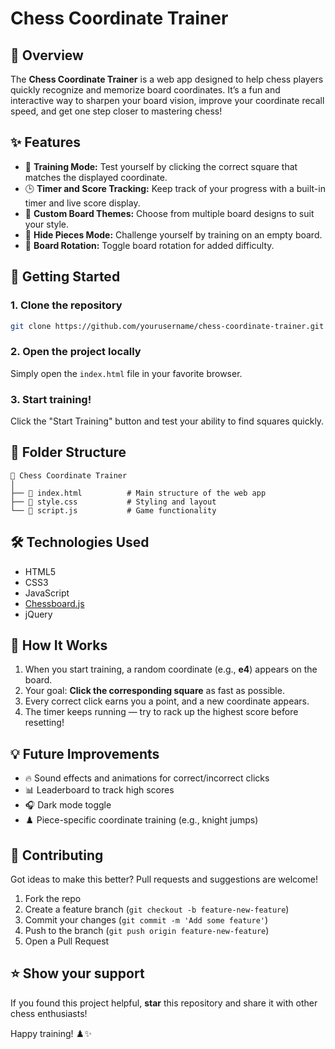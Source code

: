 # Chess Coordinate Trainer

## 🧠 Overview
The **Chess Coordinate Trainer** is a web app designed to help chess players quickly recognize and memorize board coordinates. It’s a fun and interactive way to sharpen your board vision, improve your coordinate recall speed, and get one step closer to mastering chess!

## ✨ Features

- 🎯 **Training Mode:** Test yourself by clicking the correct square that matches the displayed coordinate.
- 🕒 **Timer and Score Tracking:** Keep track of your progress with a built-in timer and live score display.
- 🎨 **Custom Board Themes:** Choose from multiple board designs to suit your style.
- 🧩 **Hide Pieces Mode:** Challenge yourself by training on an empty board.
- 🔄 **Board Rotation:** Toggle board rotation for added difficulty.

## 🚀 Getting Started

### 1. Clone the repository
```bash
git clone https://github.com/yourusername/chess-coordinate-trainer.git
```

### 2. Open the project locally
Simply open the `index.html` file in your favorite browser.

### 3. Start training!
Click the "Start Training" button and test your ability to find squares quickly.

## 📂 Folder Structure
```
📁 Chess Coordinate Trainer
│
├── 📄 index.html          # Main structure of the web app
├── 🎨 style.css           # Styling and layout
└── 🔧 script.js           # Game functionality
```

## 🛠️ Technologies Used
- HTML5
- CSS3
- JavaScript
- [Chessboard.js](https://chessboardjs.com/)
- jQuery

## 🧠 How It Works
1. When you start training, a random coordinate (e.g., **e4**) appears on the board.
2. Your goal: **Click the corresponding square** as fast as possible.
3. Every correct click earns you a point, and a new coordinate appears.
4. The timer keeps running — try to rack up the highest score before resetting!

## 💡 Future Improvements
- 🔥 Sound effects and animations for correct/incorrect clicks
- 📊 Leaderboard to track high scores
- 🎧 Dark mode toggle
- ♟️ Piece-specific coordinate training (e.g., knight jumps)

## 🎯 Contributing
Got ideas to make this better? Pull requests and suggestions are welcome!

1. Fork the repo
2. Create a feature branch (`git checkout -b feature-new-feature`)
3. Commit your changes (`git commit -m 'Add some feature'`)
4. Push to the branch (`git push origin feature-new-feature`)
5. Open a Pull Request

## ⭐ Show your support
If you found this project helpful, **star** this repository and share it with other chess enthusiasts!

Happy training! ♟️✨

